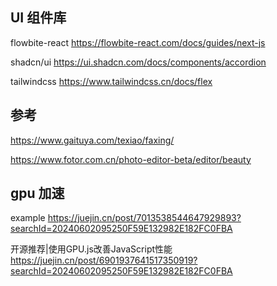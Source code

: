 ## UI 组件库

flowbite-react
https://flowbite-react.com/docs/guides/next-js

shadcn/ui
https://ui.shadcn.com/docs/components/accordion


tailwindcss
https://www.tailwindcss.cn/docs/flex


## 参考
https://www.gaituya.com/texiao/faxing/

https://www.fotor.com.cn/photo-editor-beta/editor/beauty


## gpu 加速

example 
https://juejin.cn/post/7013538544647929893?searchId=20240602095250F59E132982E182FC0FBA


开源推荐|使用GPU.js改善JavaScript性能
https://juejin.cn/post/6901937641517350919?searchId=20240602095250F59E132982E182FC0FBA